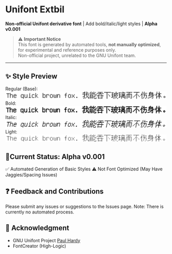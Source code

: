 # Unifont Extbil

**Non-official Unifont derivative font** | Add bold/italic/light styles | **Alpha v0.001**

> ⚠️ **Important Notice**  
> This font is generated by automated tools, **not manually optimized**, for experimental and reference purposes only.  
> Non-official project, unrelated to the GNU Unifont team.

---

## ✨ Style Preview 
Regular (Base): 
![Regular Style](./preview-regular.png) 
Bold: 
![Bold Style](./preview-bold.png) 
Italic: 
![Italic Style](./preview-italic.png) 
Light: 
![Light Style](./preview-light.png) 

## 🚧Current Status: Alpha v0.001 
✅ Automated Generation of Basic Styles 
⚠️ Not Font Optimized (May Have Jaggies/Spacing Issues) 

## ❓ Feedback and Contributions
Please submit any issues or suggestions to the Issues page. 
Note: There is currently no automated process. 
 
## 🙏 Acknowledgment
- GNU Unifont Project [Paul Hardy](https://unifoundry.com/unifont/)
- FontCreator (High-Logic)
